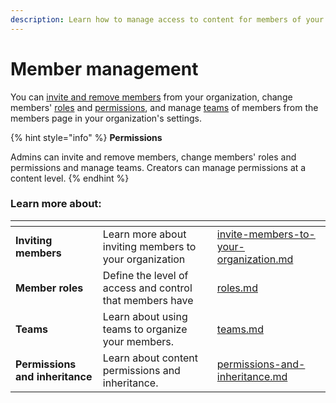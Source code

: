 ```yaml
---
description: Learn how to manage access to content for members of your organization.
---
```


# Member management

You can [invite and remove members](invite-members-to-your-organization.md) from your organization, change members' [roles](roles.md) and [permissions](permissions-and-inheritance.md), and manage [teams](teams.md) of members from the members page in your organization's settings.

{% hint style="info" %}
**Permissions**

Admins can invite and remove members, change members' roles and permissions and manage teams. Creators can manage permissions at a content level.
{% endhint %}

### Learn more about:

<table data-card-size="large" data-view="cards"><thead><tr><th></th><th></th><th data-hidden data-card-target data-type="content-ref"></th></tr></thead><tbody><tr><td><strong>Inviting members</strong></td><td>Learn more about inviting members to your organization</td><td><a href="invite-members-to-your-organization.md">invite-members-to-your-organization.md</a></td></tr><tr><td><strong>Member roles</strong></td><td>Define the level of access and control that members have</td><td><a href="roles.md">roles.md</a></td></tr><tr><td><strong>Teams</strong></td><td>Learn about using teams to organize your members.</td><td><a href="teams.md">teams.md</a></td></tr><tr><td><strong>Permissions and inheritance</strong></td><td>Learn about content permissions and inheritance.</td><td><a href="permissions-and-inheritance.md">permissions-and-inheritance.md</a></td></tr></tbody></table>
